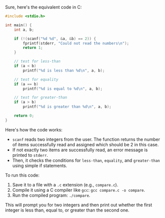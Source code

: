 Sure, here's the equivalent code in C:

```c
#include <stdio.h>

int main() {
    int a, b;

    if (!(scanf("%d %d", &a, &b) == 2)) {
        fprintf(stderr, "Could not read the numbers\n");
        return 1;
    }

    // test for less-than
    if (a < b)
        printf("%d is less than %d\n", a, b);

    // test for equality
    if (a == b)
        printf("%d is equal to %d\n", a, b);

    // test for greater-than
    if (a > b)
        printf("%d is greater than %d\n", a, b);

    return 0;
}
```

Here's how the code works:
- `scanf` reads two integers from the user. The function returns the number of items successfully read and assigned which should be 2 in this case.
- If not exactly two items are successfully read, an error message is printed to `stderr`.
- Then, it checks the conditions for `less-than`, `equality`, and `greater-than` using simple if statements.

To run this code:
1. Save it to a file with a `.c` extension (e.g., `compare.c`).
2. Compile it using a C compiler like `gcc`: `gcc compare.c -o compare`.
3. Run the compiled program: `./compare`.

This will prompt you for two integers and then print out whether the first integer is less than, equal to, or greater than the second one.
